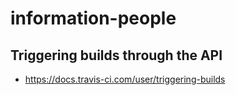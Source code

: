 # information-people

## Triggering builds through the API

* https://docs.travis-ci.com/user/triggering-builds

## 
